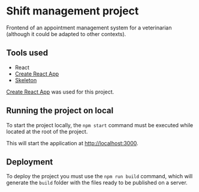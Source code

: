 # Shift management project

Frontend of an appointment management system for a veterinarian (although it could be adapted to other contexts).

## Tools used
* React
* [Create React App](https://github.com/facebook/create-react-app)
* [Skeleton](http://getskeleton.com/)


[Create React App](https://github.com/facebook/create-react-app) was used for this project.

## Running the project on local

To start the project locally, the `npm start` command must be executed while located at the root of the project.

This will start the application at [http://localhost:3000](http://localhost:3000).

## Deployment

To deploy the project you must use the `npm run build` command, which will generate the `build` folder with the files ready to be published on a server.